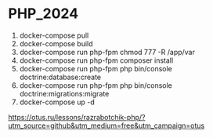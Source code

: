 # PHP_2024

1. docker-compose pull
2. docker-compose build
3. docker-compose run php-fpm chmod 777 -R /app/var
4. docker-compose run php-fpm composer install
5. docker-compose run php-fpm php bin/console doctrine:database:create
6. docker-compose run php-fpm php bin/console doctrine:migrations:migrate
7. docker-compose up -d



https://otus.ru/lessons/razrabotchik-php/?utm_source=github&utm_medium=free&utm_campaign=otus

